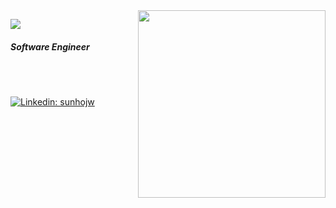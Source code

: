 <img align="right" src="https://media.giphy.com/media/nGMnDqebzDcfm/giphy.gif" width=300 />
<p align="left">
  <img src="https://img.shields.io/github/followers/woolarinet?color=%23a6bf80&logo=github" />
</p>

<h5 align="left">Software Engineer</h5>
<br /><br />

[![Linkedin: sunhojw](https://img.shields.io/badge/-Reed_JungwooPark-blue?style=flat-square&logo=Linkedin&logoColor=white&link=https://www.linkedin.com/in/sunhojw/)](https://www.linkedin.com/in/sunhojw/)
